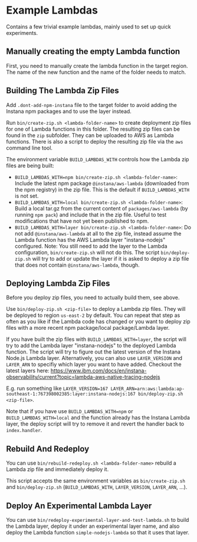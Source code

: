 Example Lambdas
===============

Contains a few trivial example lambdas, mainly used to set up quick experiments.

Manually creating the empty Lambda function
-------------------------------------------

First, you need to manually create the lambda function in the target region. 
The name of the new function and the name of the folder needs to match.


Building The Lambda Zip Files
-----------------------------

Add `.dont-add-npm-instana` file to the target folder to avoid adding the Instana npm packages and to use the layer instead.

Run `bin/create-zip.sh <lambda-folder-name>` to create deployment zip files for one of Lambda functions in this folder. The resulting zip files can be found in the `zip` subfolder. They can be uploaded to AWS as Lambda functions. There is also a script to deploy the resulting zip file via the `aws` command line tool.

The environment variable `BUILD_LAMBDAS_WITH` controls how the Lambda zip files are being built:

- `BUILD_LAMBDAS_WITH=npm bin/create-zip.sh <lambda-folder-name>`: Include the latest npm package `@instana/aws-lambda` (downloaded from the npm registry) in the zip file. This is the default if `BUILD_LAMBDAS_WITH` is not set.
- `BUILD_LAMBDAS_WITH=local bin/create-zip.sh <lambda-folder-name>`: Build a local tar.gz from the current content of `packages/aws-lambda` (by running `npm pack`) and include that in the zip file. Useful to test modifications that have not yet been published to npm.
- `BUILD_LAMBDAS_WITH=layer bin/create-zip.sh <lambda-folder-name>`: Do not add `@instana/aws-lambda` at all to the zip file, instead assume the Lambda function has the AWS Lambda layer "instana-nodejs" configured. Note: You still need to add the layer to the Lambda configuration, `bin/create-zip.sh` will not do this. The script `bin/deploy-zip.sh` will try to add or update the layer if it is asked to deploy a zip file that does not contain `@instana/aws-lambda`, though.


Deploying Lambda Zip Files
--------------------------

Before you deploy zip files, you need to actually build them, see above.

Use `bin/deploy-zip.sh <zip-file>` to deploy a Lambda zip files. They will be deployed to region `us-east-2` by default. You can repeat that step as often as you like if the Lambda code has changed or you want to deploy zip files with a more recent npm package/local package/Lambda layer.

If you have built the zip files with `BUILD_LAMBDAS_WITH=layer`, the script will try to add the Lambda layer "instana-nodejs" to the deployed Lambda function. The script will try to figure out the latest version of the Instana Node.js Lambda layer. Alternatively, you can also use `LAYER_VERSION` and `LAYER_ARN` to specifiy which layer you want to have added. Checkout the latest layers here: https://www.ibm.com/docs/en/instana-observability/current?topic=lambda-aws-native-tracing-nodejs

E.g. run something like `LAYER_VERSION=167 LAYER_ARN=arn:aws:lambda:ap-southeast-1:767398002385:layer:instana-nodejs:167 bin/deploy-zip.sh <zip-file>`.

Note that if you have use `BUILD_LAMBDAS_WITH=npm` or `BUILD_LAMBDAS_WITH=local` and the function already has the Instana Lambda layer, the deploy script will try to remove it and revert the handler back to `index.handler`.

Rebuild And Redeploy
--------------------
You can use `bin/rebuild-redeploy.sh <lambda-folder-name>` rebuild a Lambda zip file and immediately deploy it.

This script accepts the same environment variables as `bin/create-zip.sh` and `bin/deploy-zip.sh` (`BUILD_LAMBDAS_WITH`, `LAYER_VERSION`, `LAYER_ARN`, ...).

Deploy An Experimental Lambda Layer
-----------------------------------

You can use `bin/redeploy-experimental-layer-and-test-lambda.sh` to build the Lambda layer, deploy it under an experimental layer name, and also deploy the Lambda function `simple-nodejs-lambda` so that it uses that layer.
